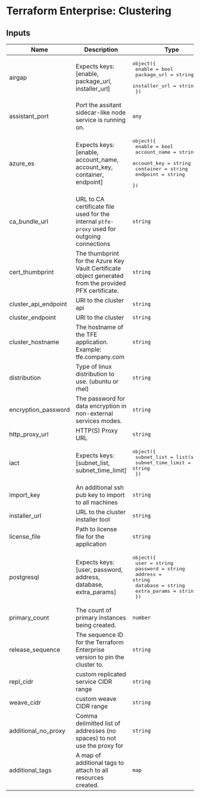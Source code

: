 # Terraform Enterprise: Clustering

## Inputs

| Name | Description | Type | Default | Required |
|------|-------------|------|---------|:-----:|
| airgap | Expects keys: [enable, package\_url, installer\_url] | <pre>object({<br>    enable        = bool<br>    package_url   = string<br>    installer_url = string<br>  })</pre> | n/a | yes |
| assistant\_port | Port the assitant sidecar-like node service is running on. | `any` | n/a | yes |
| azure\_es | Expects keys: [enable, account\_name, account\_key, container, endpoint] | <pre>object({<br>    enable       = bool<br>    account_name = string<br>    account_key  = string<br>    container    = string<br>    endpoint     = string<br>  })</pre> | n/a | yes |
| ca\_bundle\_url | URL to CA certificate file used for the internal `ptfe-proxy` used for outgoing connections | `string` | n/a | yes |
| cert\_thumbprint | The thumbprint for the Azure Key Vault Certificate object generated from the provided PFX certificate. | `string` | n/a | yes |
| cluster\_api\_endpoint | URI to the cluster api | `string` | n/a | yes |
| cluster\_endpoint | URI to the cluster | `string` | n/a | yes |
| cluster\_hostname | The hostname of the TFE application. Example: tfe.company.com | `string` | n/a | yes |
| distribution | Type of linux distribution to use. (ubuntu or rhel) | `string` | n/a | yes |
| encryption\_password | The password for data encryption in non-external services modes. | `string` | n/a | yes |
| http\_proxy\_url | HTTP(S) Proxy URL | `string` | n/a | yes |
| iact | Expects keys: [subnet\_list, subnet\_time\_limit] | <pre>object({<br>    subnet_list       = list(string)<br>    subnet_time_limit = string<br>  })</pre> | n/a | yes |
| import\_key | An additional ssh pub key to import to all machines | `string` | n/a | yes |
| installer\_url | URL to the cluster installer tool | `string` | n/a | yes |
| license\_file | Path to license file for the application | `string` | n/a | yes |
| postgresql | Expects keys: [user, password, address, database, extra\_params] | <pre>object({<br>    user         = string<br>    password     = string<br>    address      = string<br>    database     = string<br>    extra_params = string<br>  })</pre> | n/a | yes |
| primary\_count | The count of primary instances being created. | `number` | n/a | yes |
| release\_sequence | The sequence ID for the Terraform Enterprise version to pin the cluster to. | `string` | n/a | yes |
| repl\_cidr | custom replicated service CIDR range | `string` | n/a | yes |
| weave\_cidr | custom weave CIDR range | `string` | n/a | yes |
| additional\_no\_proxy | Comma delimitted list of addresses (no spaces) to not use the proxy for | `string` | `""` | no |
| additional\_tags | A map of additional tags to attach to all resources created. | `map` | `{}` | no |
